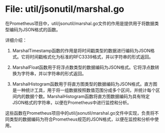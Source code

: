 # File: util/jsonutil/marshal.go

在Prometheus项目中，util/jsonutil/marshal.go文件的作用是提供用于将数据类型编码为JSON格式的函数。

详细介绍：

1. MarshalTimestamp函数的作用是将时间戳类型的数据进行编码为JSON格式。它将时间戳格式化为标准的RFC3339格式，并以字符串的形式返回。

2. MarshalFloat函数用于将浮点数类型的数据编码为JSON格式。它将浮点数转换为字符串，并以字符串的形式返回。

3. MarshalHistogram函数用于将直方图类型的数据编码为JSON格式。直方图是一种统计工具，用于将一组数据按照数值范围分成多个区间，并统计每个区间内的数据个数。MarshalHistogram函数将直方图数据编码为具有特定JSON格式的字符串，以便在Prometheus中进行监控和分析。

这些函数在Prometheus项目中的util/jsonutil/marshal.go文件中实现，负责将不同类型的数据编码为符合Prometheus规范的JSON格式，以便在监控和分析中使用。

